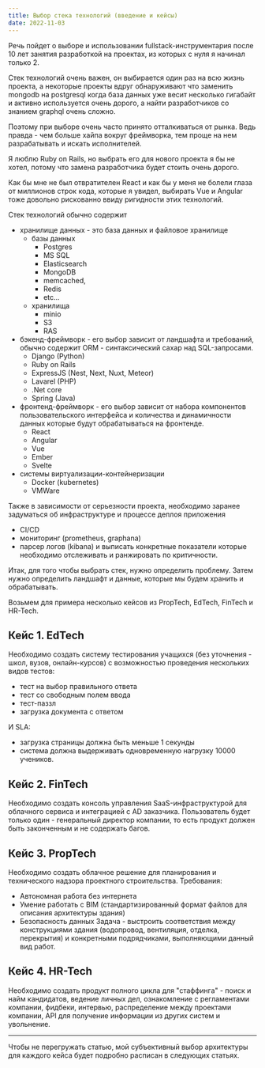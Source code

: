 ```yaml
---
title: Выбор стека технологий (введение и кейсы)
date: 2022-11-03
---
```


Речь пойдет о выборе и использовании fullstack-инструментария после 10 лет занятия разработкой на проектах, из которых с нуля я начинал только 2.

Стек технологий очень важен, он выбирается один раз на всю жизнь проекта, а некоторые проекты вдруг обнаруживают что заменить mongodb на postgresql когда база данных уже весит несколько гигабайт и активно используется очень дорого, а найти разработчиков со знанием graphql очень сложно.

Поэтому при выборе очень часто принято отталкиваться от рынка. Ведь правда - чем больше хайпа вокруг фреймворка, тем проще на нем разрабатывать и искать исполнителей.

Я люблю Ruby on Rails, но выбрать его для нового проекта я бы не хотел, потому что замена разработчика будет стоить очень дорого.

Как бы мне не был отвратителен React и как бы у меня не болели глаза от миллионов строк кода, которые я увидел, выбирать Vue и Angular тоже довольно рискованно ввиду ригидности этих технологий.

Стек технологий обычно содержит
- хранилище данных - это база данных и файловое хранилище
  - базы данных
    - Postgres
    - MS SQL
    - Elasticsearch
    - MongoDB
    - memcached,
    - Redis
    - etc...
  - хранилища
    - minio
    - S3
    - RAS
- бэкенд-фреймворк - его выбор зависит от ландшафта и требований, обычно содержит ORM - синтаксический сахар над SQL-запросами.
  - Django (Python)
  - Ruby on Rails
  - ExpressJS (Nest, Next, Nuxt, Meteor)
  - Lavarel (PHP)
  - .Net core
  - Spring (Java)
- фронтенд-фреймворк - его выбор зависит от набора компонентов пользовательского интерфейса и количества и динамичности данных которые будут обрабатываться на фронтенде.
  - React
  - Angular
  - Vue
  - Ember
  - Svelte
- системы виртуализации-контейнеризации
  - Docker (kubernetes)
  - VMWare

Также в зависимости от серьезности проекта, необходимо заранее задуматься об инфраструктуре и процессе деплоя приложения
- CI/CD
- мониторинг (prometheus, graphana)
- парсер логов (kibana)
и выписать конкретные показатели которые необходимо отслеживать и ранжировать по критичности.

Итак, для того чтобы выбрать стек, нужно определить проблему. Затем нужно определить ландшафт и данные, которые мы будем хранить и обрабатывать.

Возьмем для примера несколько кейсов из PropTech, EdTech, FinTech и HR-Tech. 

Кейс 1. EdTech
-

Необходимо создать систему тестирования учащихся (без уточнения - школ, вузов, онлайн-курсов) с возможностью проведения нескольких видов тестов:
- тест на выбор правильного ответа
- тест со свободным полем ввода
- тест-паззл
- загрузка документа с ответом

И SLA:
- загрузка страницы должна быть меньше 1 секунды
- система должна выдерживать одновременную нагрузку 10000 учеников.


Кейс 2. FinTech
-

Необходимо создать консоль управления SaaS-инфраструктурой для облачного сервиса и интеграцией с AD заказчика.
Пользователь будет только один - генеральный директор компании, то есть продукт должен быть законченным и не содержать багов.


Кейс 3. PropTech
-

Необходимо создать облачное решение для планирования и технического надзора проектного строительства.
Требования:
- Автономная работа без интернета
- Умение работать с BIM (стандартизированный формат файлов для описания архитектуры здания)
- Безопасность данных
Задача - выстроить соответствия между конструкциями здания (водопровод, вентиляция, отделка, перекрытия) и конкретными подрядчиками, выполняющими данный вид работ.

Кейс 4. HR-Tech
-

Необходимо создать продукт полного цикла для "стаффинга" - поиск и найм кандидатов, ведение личных дел, ознакомление с регламентами компании, фидбеки, интервью, распределение между проектами компании, API для получение информации из других систем и увольнение.


***
Чтобы не перегружать статью, мой субъективный выбор архитектуры для каждого кейса будет подробно расписан в следующих статьях.
